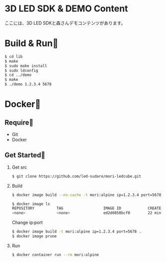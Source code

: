3D LED SDK & DEMO Content
=======
ここには、3D LED SDKと森さんデモコンテンツがあります。

# Build & Run💨
```sh
$ cd lib
$ make
$ sudo make install
$ sudo ldconfig
$ cd ../demo
$ make
$ ./demo 1.2.3.4 5678
```

# Docker🐳
## Require👜
* Git
* Docker

## Get Started🏁

1. Get src
    ```sh
    $ git clone https://github.com/led-sudare/mori-ledcube.git
    ```

2. Build
    ```sh
    $ docker image build --no-cache -t mori:alpine ip=1.2.3.4 port=5678 .

    $ docker image ls
    REPOSITORY          TAG                  IMAGE ID            CREATED             SIZE
    <none>              <none>               ed2d0858bcf0        22 minutes ago      162MB
    ```

    Change ip:port
    ```sh
    $ docker image build -t mori:alpine ip=1.2.3.4 port=5678 .
    $ docker image prune
    ```

3. Run
    ```sh
    $ docker container run --rm mori:alpine
    ```

